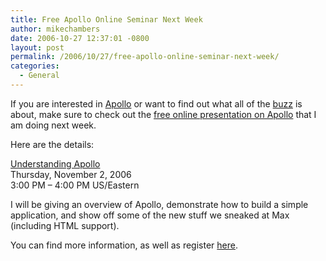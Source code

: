 ```yaml
---
title: Free Apollo Online Seminar Next Week
author: mikechambers
date: 2006-10-27 12:37:01 -0800
layout: post
permalink: /2006/10/27/free-apollo-online-seminar-next-week/
categories:
  - General
---
```



If you are interested in [Apollo][1] or want to find out what all of the [buzz][2] is about, make sure to check out the [free online presentation on Apollo][3] that I am doing next week.

Here are the details:

[Understanding Apollo][3]  
Thursday, November 2, 2006  
3:00 PM &#8211; 4:00 PM US/Eastern

I will be giving an overview of Apollo, demonstrate how to build a simple application, and show off some of the new stuff we sneaked at Max (including HTML support).

You can find more information, as well as register [here][3].

 [1]: http://www.adobe.com/go/apollo
 [2]: http://weblogs.macromedia.com/mxna/index.cfm?query=bySmartCategory&smartCategoryId=28&smartCategoryName=Apollo&smartCategoryKey=F2DFD9E0-FBB6-4C2D-2AFE6AFD941FDDB1
 [3]: http://www.adobe.com/cfusion/event/index.cfm?event=detail&id=648909&loc=en_us